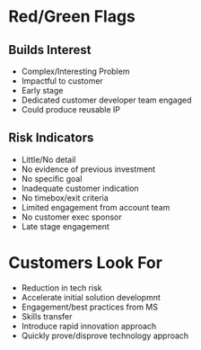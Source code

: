 # Red/Green Flags

## Builds Interest
* Complex/Interesting Problem
* Impactful to customer
* Early stage
* Dedicated customer developer team engaged
* Could produce reusable IP 

## Risk Indicators
* Little/No detail
* No evidence of previous investment
* No specific goal
* Inadequate customer indication
* No timebox/exit criteria
* Limited engagement from account team
* No customer exec sponsor
* Late stage engagement

# Customers Look For
* Reduction in tech risk
* Accelerate initial solution developmnt
* Engagement/best practices from MS
* Skills transfer
* Introduce rapid innovation approach
* Quickly prove/disprove technology approach
